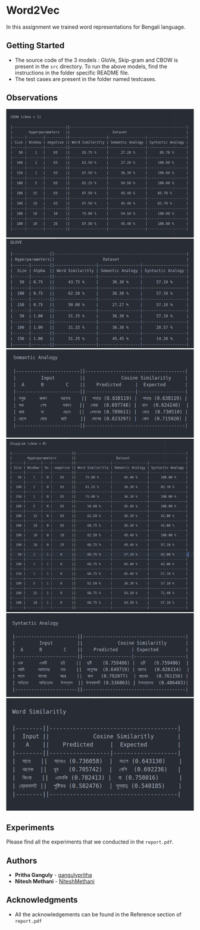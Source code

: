# Word2Vec

In this assignment we trained word representations for Bengali language.

## Getting Started

* The source code of the 3 models : GloVe, Skip-gram and CBOW is present in the `src` directory. To run the above models, find the instructions in the folder specific README file.
* The test cases are present in the folder named testcases.

## Observations 
<img src = "observations/cbow.png" />
<img src = "observations/glove.png" />
<img src = "observations/semantic.png" />
<img src = "observations/skipgram.png" />
<img src = "observations/syntactic.png" />
<img src = "observations/word.png" />

## Experiments
Please find all the experiments that we conducted in the `report.pdf`.

## Authors
* **Pritha Ganguly** - [gangulypritha](https://github.com/gangulypritha)
* **Nitesh Methani** - [NiteshMethani](https://github.com/NiteshMethani)


## Acknowledgments
* All the acknowledgements can be found in the Reference section of `report.pdf`
